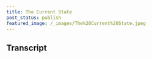 ```yaml
---
title: The Current State
post_status: publish
featured_image: /_images/The%20Current%20State.jpeg
---
```




<div style="margin-bottom:30px;"></div>

## Transcript

